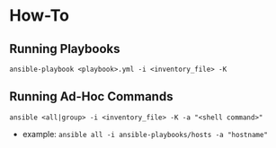 # How-To

## Running Playbooks
`ansible-playbook <playbook>.yml -i <inventory_file> -K`

## Running Ad-Hoc Commands
`ansible <all|group> -i <inventory_file> -K -a "<shell command>"`
- example: `ansible all -i ansible-playbooks/hosts -a "hostname"`